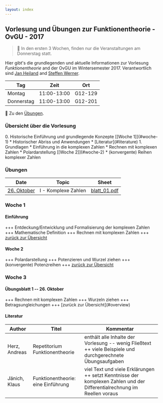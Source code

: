 ```yaml
---
layout: index
---
```


Vorlesung und &Uuml;bungen zur Funktionentheorie - OvGU - 2017
-----

> :rocket: In den ersten 3 Wochen, finden nur die Veranstaltungen am Donnerstag statt. 

Hier gibt's die grundlegenden und aktuelle Informationen zur Vorlesung *Funktionentheorie* and der OvGU im Wintersemester 2017. Verantwortlich sind [Jan Heiland](http://www.mpi-magdeburg.mpg.de/person/29457/822630) and [Steffen Werner](http://www.mpi-magdeburg.mpg.de/person/38514/822672).

| Tag | Zeit | Ort |
| ------- | ------ | ------- |
| Montag | 11:00-13:00 | G12-129 |
| Donnerstag | 11:00-13:00 | G12-201 |

:memo: Zu den [&Uuml;bungen](#uebungen).

<h3 id="overview">&Uuml;bersicht &uuml;ber die Vorlesung</h3>
 0. Historische Einf&uuml;hrung und grundlegende Konzepte [[Woche 1]](#woche-1)
   * Historischer Abriss und Anwendungen
   * [Literatur](#literature)
 1. Grundlagen
   * Einf&uuml;hrung in die komplexen Zahlen
   * Rechnen mit komplexen Zahlen
   * Polardarstellung [[Woche 2]](#woche-2)
   * (konvergente) Reihen komplexer Zahlen

<h3 id='uebungen'>&Uuml;bungen</h3>

| Date | Topic | Sheet |
| ------- | ------ | ------- |
| [26. Oktober](#exercisei) | I - Komplexe Zahlen | [blatt_01.pdf](files/blatt_01.pdf) |

### Woche 1

#### Einf&uuml;hrung

+++ Entdeckung/Entwicklung und Formalisierung der komplexen Zahlen +++ Mathematische Definition +++ Rechnen mit komplexen Zahlen +++ [zur&uuml;ck zur &Uuml;bersicht](#overview)

#### Woche 2

+++ Polardarstellung +++ Potenzieren und Wurzel ziehen +++ (konvergente) Potenzreihen +++ [zur&uuml;ck zur &Uuml;bersicht](#overview)

### Woche 3

<h4 id="exercisei"> &Uuml;bungsblatt 1 -- 26. Oktober </h4>
+++ Rechnen mit komplexen Zahlen +++ Wurzeln ziehen +++ Betragsungleichungen +++ [zur&uuml;ck zur &Uuml;bersicht](#overview)

#### Literatur

| Author | Titel | Kommentar |
| ------- | ------ | ------- |
| Herz, Andreas | Repetitorium Funktionentheorie | enth&auml;lt alle Inhalte der Vorlesung -- wenig Flie&szlig;text ++ viele Beispiele und durchgerechnete &Uuml;bungsaufgaben |
| J&auml;nich, Klaus | Funktionentheorie: eine Einf&uuml;hrung | viel Text und viele Erkl&auml;rungen ++ setzt Kenntnisse der komplexen Zahlen und der Differentialrechnung im Reellen voraus |
